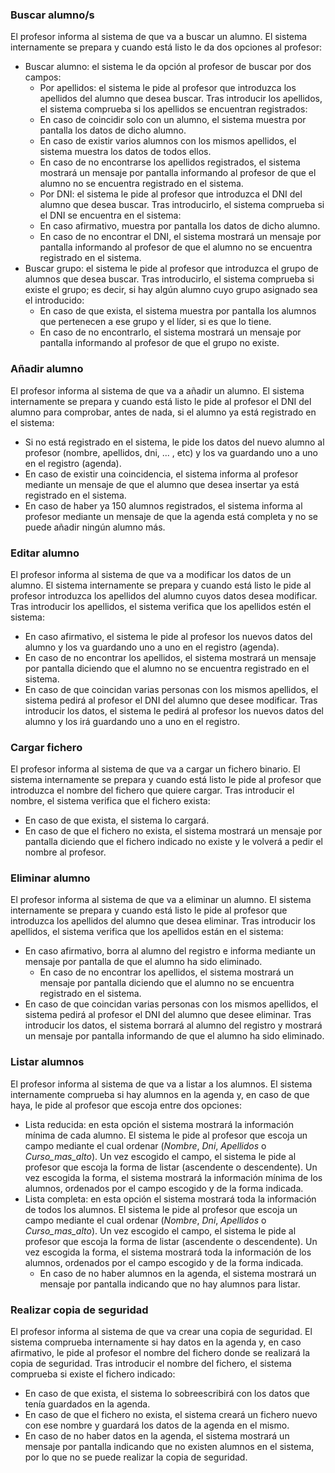 ### Buscar alumno/s

El profesor informa al sistema de que va a buscar un alumno. El sistema internamente se prepara y cuando está listo le da dos opciones al profesor:  
* Buscar alumno: el sistema le da opción al profesor de buscar por dos campos:
   * Por apellidos: el sistema le pide al profesor que introduzca los apellidos del alumno que desea buscar. Tras introducir los apellidos, el sistema comprueba si los apellidos se encuentran registrados: 
   - En caso de coincidir solo con un alumno, el sistema muestra por pantalla los datos de dicho alumno. 
   - En caso de existir varios alumnos con los mismos apellidos, el sistema muestra los datos de todos ellos.
   - En caso de no encontrarse los apellidos registrados, el sistema mostrará un mensaje por pantalla informando al profesor de que el alumno no se encuentra registrado en el sistema.
   * Por DNI: el sistema le pide al profesor que introduzca el DNI del alumno que desea buscar. Tras introducirlo, el sistema comprueba si el DNI se encuentra en el sistema:
   - En caso afirmativo, muestra por pantalla los datos de dicho alumno. 
   - En caso de no encontrar el DNI, el sistema mostrará un mensaje por pantalla informando al profesor de que el alumno no se encuentra registrado en el sistema.
* Buscar grupo: el sistema le pide al profesor que introduzca el grupo de alumnos que desea buscar. Tras introducirlo, el sistema comprueba si existe el grupo; es decir, si hay algún alumno cuyo grupo asignado sea el introducido:
  - En caso de que exista, el sistema muestra por pantalla los alumnos que pertenecen a ese grupo y el líder, si es que lo tiene.
  - En caso de no encontrarlo, el sistema mostrará un mensaje por pantalla informando al profesor de que el grupo no existe.
  

### Añadir alumno

El profesor informa al sistema de que va a añadir un alumno. El sistema internamente se prepara y cuando está listo le pide al profesor el DNI del alumno para comprobar, antes de nada, si el alumno ya está registrado en el sistema: 
  - Si no está registrado en el sistema, le pide los datos del nuevo alumno al profesor (nombre, apellidos, dni, ... , etc) y los va guardando uno a uno en el registro (agenda). 
  - En caso de existir una coincidencia, el sistema informa al profesor mediante un mensaje de que el alumno que desea insertar ya está registrado en el sistema.
  - En caso de haber ya 150 alumnos registrados, el sistema informa al profesor mediante un mensaje de que la agenda está completa y no se puede añadir ningún alumno más.

  
### Editar alumno

El profesor informa al sistema de que va a modificar los datos de un alumno. El sistema internamente se prepara y cuando está listo le pide al profesor introduzca los apellidos del alumno cuyos datos desea modificar. Tras introducir los apellidos, el sistema verifica que los apellidos estén el sistema:  
  - En caso afirmativo, el sistema le pide al profesor los nuevos datos del alumno y los va guardando uno a uno en el registro (agenda).
  - En caso de no encontrar los apellidos, el sistema mostrará un mensaje por pantalla diciendo que el alumno no se encuentra registrado en el sistema.  
  - En caso de que coincidan varias personas con los mismos apellidos, el sistema pedirá al profesor el DNI del alumno que desee modificar. Tras introducir los datos, el sistema le pedirá al profesor los nuevos datos del alumno y los irá guardando uno a uno en el registro.
  
  
### Cargar fichero

El profesor informa al sistema de que va a cargar un fichero binario. El sistema internamente se prepara y cuando está listo le pide al profesor que introduzca el nombre del fichero que quiere cargar. Tras introducir el nombre, el sistema verifica que el fichero exista:
  - En caso de que exista, el sistema lo cargará.
  - En caso de que el fichero no exista, el sistema mostrará un mensaje por pantalla diciendo que el fichero indicado no existe y le volverá a pedir el nombre al profesor.  
  

### Eliminar alumno

El profesor informa al sistema de que va a eliminar un alumno. El sistema internamente se prepara y cuando está listo le pide al profesor que introduzca los apellidos del alumno que desea eliminar. Tras introducir los apellidos, el sistema verifica que los apellidos están en el sistema: 
  - En caso afirmativo, borra al alumno del registro e informa mediante un mensaje por pantalla de que el alumno ha sido eliminado.  
    - En caso de no encontrar los apellidos, el sistema mostrará un mensaje por pantalla diciendo que el alumno no se encuentra registrado en el sistema. 
  - En caso de que coincidan varias personas con los mismos apellidos, el sistema pedirá al profesor el DNI del alumno que desee eliminar. Tras introducir los datos, el sistema borrará al alumno del registro y mostrará un mensaje por pantalla informando de que el alumno ha sido eliminado.
  
  
### Listar alumnos

El profesor informa al sistema de que va a listar a los alumnos. El sistema internamente comprueba si hay alumnos en la agenda y, en caso de que haya, le pide al profesor que escoja entre dos opciones:  
* Lista reducida: en esta opción el sistema mostrará la información mínima de cada alumno. El sistema le pide al profesor que escoja un campo mediante el cual ordenar (*Nombre*, *Dni*, *Apellidos* o *Curso_mas_alto*). Un vez escogido el campo, el sistema le pide al profesor que escoja la forma de listar (ascendente o descendente). Un vez escogida la forma, el sistema mostrará la información mínima de los alumnos, ordenados por el campo escogido y de la forma indicada.  
* Lista completa: en esta opción el sistema mostrará toda la información de todos los alumnos. El sistema le pide al profesor que escoja un campo mediante el cual ordenar (*Nombre*, *Dni*, *Apellidos* o *Curso_mas_alto*). Un vez escogido el campo, el sistema le pide al profesor que escoja la forma de listar (ascendente o descendente). Un vez escogida la forma, el sistema mostrará toda la información de los alumnos, ordenados por el campo escogido y de la forma indicada.  
  - En caso de no haber alumnos en la agenda, el sistema mostrará un mensaje por pantalla indicando que no hay alumnos para listar.


### Realizar copia de seguridad

El profesor informa al sistema de que va crear una copia de seguridad. El sistema comprueba internamente si hay datos en la agenda y, en caso afirmativo, le pide al profesor el nombre del fichero donde se realizará la copia de seguridad. Tras introducir el nombre del fichero, el sistema comprueba si existe el fichero indicado:
  - En caso de que exista, el sistema lo sobreescribirá con los datos que tenía guardados en la agenda.
  - En caso de que el fichero no exista, el sistema creará un fichero nuevo con ese nombre y guardará los datos de la agenda en el mismo.
  - En caso de no haber datos en la agenda, el sistema mostrará un mensaje por pantalla indicando que no existen alumnos en el sistema, por lo que no se puede realizar la copia de seguridad.
